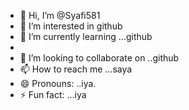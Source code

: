 - 👋 Hi, I’m @Syafi581
- 👀 I’m interested in github
- 🌱 I’m currently learning ...github
- 
- 💞️ I’m looking to collaborate on ..github
- 📫 How to reach me ...saya
- 😄 Pronouns: ..iya.
- ⚡ Fun fact: ...iya

<!---
Syafi581/Syafi581 is a ✨ special ✨ repository because its `README.md` (this file) appears on your GitHub profile.
You can click the Preview link to take a look at your changes.
--->
